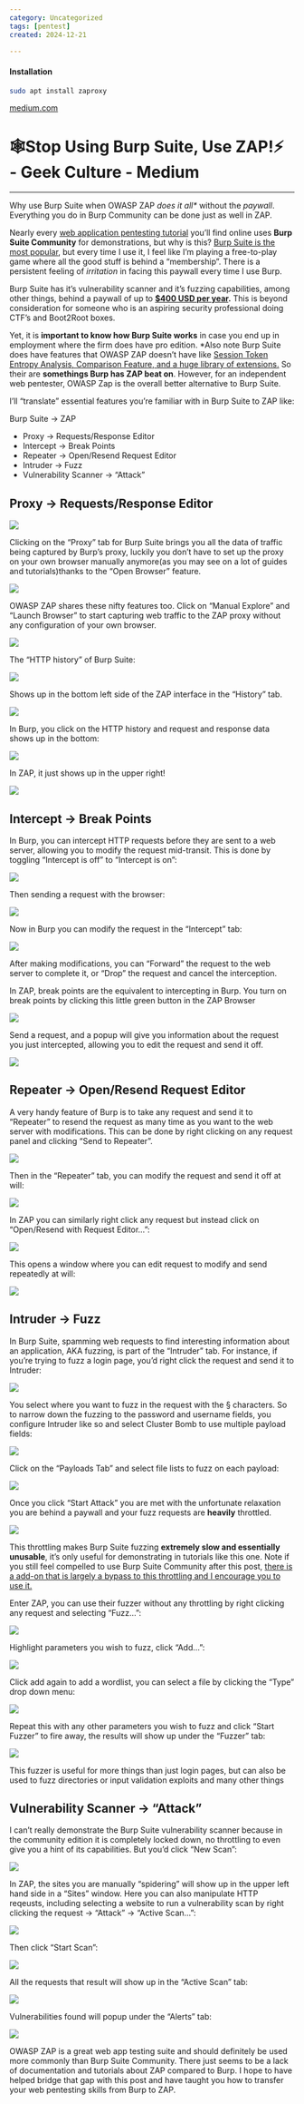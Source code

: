 ```yaml
---
category: Uncategorized
tags: [pentest]
created: 2024-12-21

---
```

#### Installation

```bash - kali
sudo apt install zaproxy
```

[medium.com](https://medium.com/geekculture/%EF%B8%8Fstop-using-burp-suite-use-zap-fd68bf12d63e)

# 🕸️Stop Using Burp Suite, Use ZAP!⚡ - Geek Culture - Medium


---

Why use Burp Suite when OWASP ZAP _does it all*_ without the _paywall_. Everything you do in Burp Community can be done just as well in ZAP.

Nearly every [web application pentesting tutorial](https://www.google.com/search?q=web+app+pentesting+%22burp+suite%22) you’ll find online uses **Burp Suite Community** for demonstrations, but why is this? [Burp Suite is the most popular](https://trends.google.com/trends/explore?q=burp%20suite,OWASP%20ZAP), but every time I use it, I feel like I’m playing a free-to-play game where all the good stuff is behind a “membership”. There is a persistent feeling of _irritation_ in facing this paywall every time I use Burp.

Burp Suite has it’s vulnerability scanner and it’s fuzzing capabilities, among other things, behind a paywall of up to [**$400 USD per year**](https://portswigger.net/burp/pro)**.** This is beyond consideration for someone who is an aspiring security professional doing CTF’s and Boot2Root boxes.

Yet, it is **important to know how Burp Suite works** in case you end up in employment where the firm does have pro edition. *Also note Burp Suite does have features that OWASP ZAP doesn’t have like [Session Token Entropy Analysis, Comparison Feature, and a huge library of extensions.](https://allabouttesting.org/burp-suite-vs-owasp-zap-which-is-better/) So their are **somethings Burp has ZAP beat on**. However, for an independent web pentester, OWASP Zap is the overall better alternative to Burp Suite.

I’ll “translate” essential features you’re familiar with in Burp Suite to ZAP like:

Burp Suite -> ZAP

-   Proxy -> Requests/Response Editor
-   Intercept -> Break Points
-   Repeater -> Open/Resend Request Editor
-   Intruder -> Fuzz
-   Vulnerability Scanner -> “Attack”

## Proxy -> Requests/Response Editor

![](https://miro.medium.com/max/822/1*6obpkxmrJwM3dE7S_sZaxQ.png)

Clicking on the “Proxy” tab for Burp Suite brings you all the data of traffic being captured by Burp’s proxy, luckily you don’t have to set up the proxy on your own browser manually anymore(as you may see on a lot of guides and tutorials)thanks to the “Open Browser” feature.

![](https://miro.medium.com/max/913/1*_KD-Zn8xhMgRV-5xljww7A.png)

OWASP ZAP shares these nifty features too. Click on “Manual Explore” and “Launch Browser” to start capturing web traffic to the ZAP proxy without any configuration of your own browser.

![](https://miro.medium.com/max/836/1*F4jJ14StgRzWHC3CNgn-FQ.png)

The “HTTP history” of Burp Suite:

![](https://miro.medium.com/max/603/1*_xs27yYyMa3rVFi2-4y2tQ.png)

Shows up in the bottom left side of the ZAP interface in the “History” tab.

![](https://miro.medium.com/max/913/1*sVtEN1JzV7Oa0XH1QFvTCQ.png)

In Burp, you click on the HTTP history and request and response data shows up in the bottom:

![](https://miro.medium.com/max/913/1*bRAd4Cx_93RzM20ri7GPMQ.png)

In ZAP, it just shows up in the upper right!

![](https://miro.medium.com/max/913/1*TvTbQwKfFID52uGCeA2PGg.png)

## Intercept -> Break Points

In Burp, you can intercept HTTP requests before they are sent to a web server, allowing you to modify the request mid-transit. This is done by toggling “Intercept is off” to “Intercept is on”:

![](https://miro.medium.com/max/527/1*kgcTiGa3TdW94dxqVG970A.png)

Then sending a request with the browser:

![](https://miro.medium.com/max/762/1*nMsMnUQeadG3lQUxK8Sdwg.png)

Now in Burp you can modify the request in the “Intercept” tab:

![](https://miro.medium.com/max/655/1*y6fFc1EK_IuFoyb5WPgEVA.png)

After making modifications, you can “Forward” the request to the web server to complete it, or “Drop” the request and cancel the interception.

In ZAP, break points are the equivalent to intercepting in Burp. You turn on break points by clicking this little green button in the ZAP Browser

![](https://miro.medium.com/max/814/1*oReRKpprbB8UWl4vtwIugA.png)

Send a request, and a popup will give you information about the request you just intercepted, allowing you to edit the request and send it off.

![](https://miro.medium.com/max/892/1*KBibdUbRBI1F7Pd5YwHzcg.png)

## Repeater -> Open/Resend Request Editor

A very handy feature of Burp is to take any request and send it to “Repeater” to resend the request as many time as you want to the web server with modifications. This can be done by right clicking on any request panel and clicking “Send to Repeater”.

![](https://miro.medium.com/max/650/1*gySM5eQ486Bw0HqwCDuhdA.png)

Then in the “Repeater” tab, you can modify the request and send it off at will:

![](https://miro.medium.com/max/664/1*beWH0eEdTDUjFHCRiX6NrA.png)

In ZAP you can similarly right click any request but instead click on “Open/Resend with Request Editor…”:

![](https://miro.medium.com/max/891/1*3lA8gPqcdvMqt_ZtTfqJ_A.png)

This opens a window where you can edit request to modify and send repeatedly at will:

![](https://miro.medium.com/max/913/1*C_IJYcsq4OabxX4XXVX97w.png)

## Intruder -> Fuzz

In Burp Suite, spamming web requests to find interesting information about an application, AKA fuzzing, is part of the “Intruder” tab. For instance, if you’re trying to fuzz a login page, you’d right click the request and send it to Intruder:

![](https://miro.medium.com/max/913/1*OOHPalplzye2NJm9dp_Wtg.png)

You select where you want to fuzz in the request with the § characters. So to narrow down the fuzzing to the password and username fields, you configure Intruder like so and select Cluster Bomb to use multiple payload fields:

![](https://miro.medium.com/max/847/1*Qs0jEBzROwEkvDD-F5UTLw.png)

Click on the “Payloads Tab” and select file lists to fuzz on each payload:

![](https://miro.medium.com/max/550/1*m4i1HR6vKu6DuHbMtHYc3Q.png)

Once you click “Start Attack” you are met with the unfortunate relaxation you are behind a paywall and your fuzz requests are **heavily** throttled.

![](https://miro.medium.com/max/638/1*NsIOiMS6LKlSKFwuvPrJvA.png)

This throttling makes Burp Suite fuzzing **extremely slow and essentially unusable**, it’s only useful for demonstrating in tutorials like this one. Note if you still feel compelled to use Burp Suite Community after this post, [there is a add-on that is largely a bypass to this throttling and I encourage you to use it.](https://github.com/PortSwigger/turbo-intruder)

Enter ZAP, you can use their fuzzer without any throttling by right clicking any request and selecting “Fuzz…”:

![](https://miro.medium.com/max/913/1*i7yq3NQFt1zDtV4UQGnZyw.png)

Highlight parameters you wish to fuzz, click “Add…”:

![](https://miro.medium.com/max/913/1*LvYVaOrdV6cyKjOaWCjd5g.png)

Click add again to add a wordlist, you can select a file by clicking the “Type” drop down menu:

![](https://miro.medium.com/max/614/1*d1lJoW2KOcrbtE0_XRpmcA.png)

Repeat this with any other parameters you wish to fuzz and click “Start Fuzzer” to fire away, the results will show up under the “Fuzzer” tab:

![](https://miro.medium.com/max/913/1*caxMFNnEXa8A7Za-sSYINQ.png)

This fuzzer is useful for more things than just login pages, but can also be used to fuzz directories or input validation exploits and many other things

## Vulnerability Scanner -> “Attack”

I can’t really demonstrate the Burp Suite vulnerability scanner because in the community edition it is completely locked down, no throttling to even give you a hint of its capabilities. But you’d click “New Scan”:

![](https://miro.medium.com/max/913/1*_AvVzQGi6j9PjFN6lp6ENg.png)

In ZAP, the sites you are manually “spidering” will show up in the upper left hand side in a “Sites” window. Here you can also manipulate HTTP reqeusts, including selecting a website to run a vulnerability scan by right clicking the request -> “Attack” -> “Active Scan…”:

![](https://miro.medium.com/max/913/1*BlqstwC4Pm1N1ZO6M7izvA.png)

Then click “Start Scan”:

![](https://miro.medium.com/max/897/1*UAQZU6pWiC_SdxTJlhwvPw.png)

All the requests that result will show up in the “Active Scan” tab:

![](https://miro.medium.com/max/913/1*nUA2f5cfIVxKAIlGQnpQbQ.png)

Vulnerabilities found will popup under the “Alerts” tab:

![](https://miro.medium.com/max/785/1*f52ixU7dbzS3X-z0I8Wh-Q.png)

OWASP ZAP is a great web app testing suite and should definitely be used more commonly than Burp Suite Community. There just seems to be a lack of documentation and tutorials about ZAP compared to Burp. I hope to have helped bridge that gap with this post and have taught you how to transfer your web pentesting skills from Burp to ZAP.
